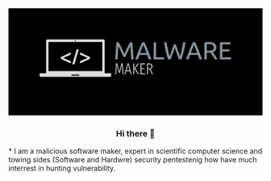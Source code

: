 
<div align="center">

<img src="images/log.png">

<div>


### Hi there 👋 

<div align="left">
* I am a malicious software maker, expert in scientific computer science and towing sides (Software and Hardwre) security pentestenig how have much interrest in hunting vulnerability.


<!--
**MonTassar-Dhouibi/MonTassar-Dhouibi** is a ✨ _special_ ✨ repository because its `README.md` (this file) appears on your GitHub profile.

Here are some ideas to get you started:

- 🔭 I’m currently working on ...
- 🌱 I’m currently learning ...
- 👯 I’m looking to collaborate on ...
- 🤔 I’m looking for help with ...
- 💬 Ask me about ...
- 📫 How to reach me: ...
- 😄 Pronouns: ...
- ⚡ Fun fact: ...
-->
<div>

